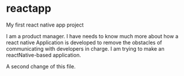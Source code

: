 # reactapp
My first react native app project

I am a product manager. I have needs to know much more about how a react native Application is developed to remove the obstacles of communicating with developers in charge. I am trying to make an reactNative-based application. 

A second change of this file.
